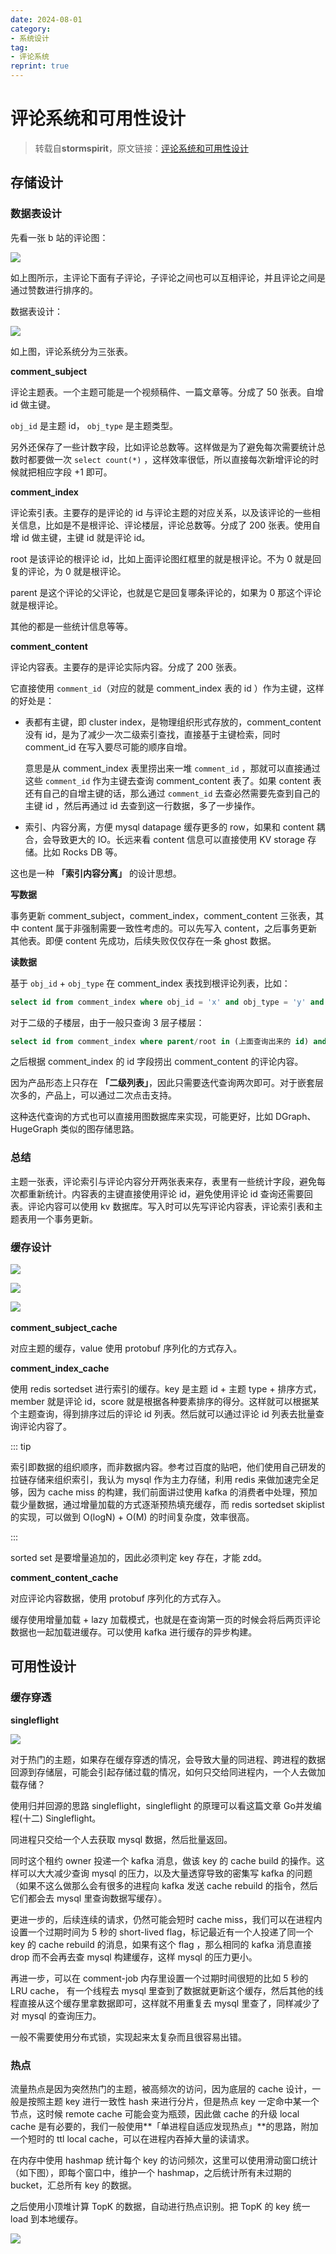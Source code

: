 ```yaml
---
date: 2024-08-01
category: 
- 系统设计
tag: 
- 评论系统
reprint: true
---
```


# 评论系统和可用性设计

<!-- more -->

> 转载自**stormspirit**，原文链接：[评论系统和可用性设计](https://mp.weixin.qq.com/s/N1UdNS4V_5DOLeHi6uzWRQ)

## 存储设计

### 数据表设计

先看一张 b 站的评论图：

![](https://cloud.bytelighting.cn/f/XPjS0/0801_1.png)

如上图所示，主评论下面有子评论，子评论之间也可以互相评论，并且评论之间是通过赞数进行排序的。        

数据表设计：

![](https://cloud.bytelighting.cn/f/xZGFl/0801_2.png)

如上图，评论系统分为三张表。

**comment_subject**

评论主题表。一个主题可能是一个视频稿件、一篇文章等。分成了 50 张表。自增 id 做主键。

`obj_id` 是主题 id， `obj_type` 是主题类型。

另外还保存了一些计数字段，比如评论总数等。这样做是为了避免每次需要统计总数时都要做一次 `select count(*)` ，这样效率很低，所以直接每次新增评论的时候就把相应字段 +1 即可。

**comment_index**

评论索引表。主要存的是评论的 id 与评论主题的对应关系，以及该评论的一些相关信息，比如是不是根评论、评论楼层，评论总数等。分成了 200 张表。使用自增 id 做主键，主键 id 就是评论 id。

root 是该评论的根评论 id，比如上面评论图红框里的就是根评论。不为 0 就是回复的评论，为 0 就是根评论。

parent 是这个评论的父评论，也就是它是回复哪条评论的，如果为 0 那这个评论就是根评论。

其他的都是一些统计信息等等。

**comment_content**

评论内容表。主要存的是评论实际内容。分成了 200 张表。

它直接使用 `comment_id`（对应的就是 comment_index 表的 id ）作为主键，这样的好处是：

- 表都有主键，即 cluster index，是物理组织形式存放的，comment_content 没有 id，是为了减少一次二级索引查找，直接基于主键检索，同时 comment_id 在写入要尽可能的顺序自增。   

  意思是从 comment_index 表里捞出来一堆 `comment_id` ，那就可以直接通过这些 `comment_id` 作为主键去查询 comment_content 表了。如果 content 表还有自己的自增主键的话，那么通过 `comment_id` 去查必然需要先查到自己的主键 id ，然后再通过 id 去查到这一行数据，多了一步操作。
    
- 索引、内容分离，方便 mysql datapage 缓存更多的 row，如果和 content 耦合，会导致更大的 IO。长远来看 content 信息可以直接使用 KV storage 存储。比如 Rocks DB 等。
    

这也是一种 **「索引内容分离」** 的设计思想。

**写数据**

事务更新 comment_subject，comment_index，comment_content 三张表，其中 content 属于非强制需要一致性考虑的。可以先写入 content，之后事务更新其他表。即便 content 先成功，后续失败仅仅存在一条 ghost 数据。

**读数据**

基于 `obj_id` + `obj_type` 在 comment_index 表找到根评论列表，比如：

```sql
select id from comment_index where obj_id = 'x' and obj_type = 'y' and root = 0 ORDER BY floor;
```

对于二级的子楼层，由于一般只查询 3 层子楼层：

```sql
select id from comment_index where parent/root in (上面查询出来的 id) and floor <= 3 order by floor;
```

之后根据 comment_index 的 id 字段捞出 comment_content 的评论内容。

因为产品形态上只存在 **「二级列表」**，因此只需要迭代查询两次即可。对于嵌套层次多的，产品上，可以通过二次点击支持。

这种迭代查询的方式也可以直接用图数据库来实现，可能更好，比如 DGraph、HugeGraph 类似的图存储思路。

### 总结

主题一张表，评论索引与评论内容分开两张表来存，表里有一些统计字段，避免每次都重新统计。内容表的主键直接使用评论 id，避免使用评论 id 查询还需要回表。评论内容可以使用 kv 数据库。写入时可以先写评论内容表，评论索引表和主题表用一个事务更新。

### 缓存设计

![](https://cloud.bytelighting.cn/f/vwkFE/0801_3.png)

![](https://cloud.bytelighting.cn/f/APPIE/0801_4.png)

![](https://cloud.bytelighting.cn/f/yg8T1/0801_5.png)    

**comment_subject_cache**

对应主题的缓存，value 使用 protobuf 序列化的方式存入。

**comment_index_cache**

使用 redis sortedset 进行索引的缓存。key 是主题 id + 主题 type + 排序方式， member 就是评论 id，score 就是根据各种要素排序的得分。这样就可以根据某个主题查询，得到排序过后的评论 id 列表。然后就可以通过评论 id 列表去批量查询评论内容了。

::: tip 

索引即数据的组织顺序，而非数据内容。参考过百度的贴吧，他们使用自己研发的拉链存储来组织索引，我认为 mysql 作为主力存储，利用 redis 来做加速完全足够，因为 cache miss 的构建，我们前面讲过使用 kafka 的消费者中处理，预加载少量数据，通过增量加载的方式逐渐预热填充缓存，而 redis sortedset skiplist 的实现，可以做到 O(logN) + O(M) 的时间复杂度，效率很高。

:::

sorted set 是要增量追加的，因此必须判定 key 存在，才能 zdd。

**comment_content_cache**

对应评论内容数据，使用 protobuf 序列化的方式存入。

缓存使用增量加载 + lazy 加载模式，也就是在查询第一页的时候会将后两页评论数据也一起加载进缓存。可以使用 kafka 进行缓存的异步构建。

## 可用性设计

### 缓存穿透

**singleflight**

![](https://cloud.bytelighting.cn/f/9X8Ur/0801_6.png)

对于热门的主题，如果存在缓存穿透的情况，会导致大量的同进程、跨进程的数据回源到存储层，可能会引起存储过载的情况，如何只交给同进程内，一个人去做加载存储？

使用归并回源的思路 singleflight，singleflight 的原理可以看这篇文章 Go并发编程(十二) Singleflight。

同进程只交给一个人去获取 mysql 数据，然后批量返回。

同时这个租约 owner 投递一个 kafka 消息，做该 key 的 cache build 的操作。这样可以大大减少查询 mysql 的压力，以及大量透穿导致的密集写 kafka 的问题（如果不这么做那么会有很多的进程向 kafka 发送 cache rebuild 的指令，然后它们都会去 mysql 里查询数据写缓存）。

更进一步的，后续连续的请求，仍然可能会短时 cache miss，我们可以在进程内设置一个过期时间为 5 秒的 short-lived flag，标记最近有一个人投递了同一个 key 的 cache rebuild 的消息，如果有这个 flag ，那么相同的 kafka 消息直接 drop 而不会再去查 mysql 构建缓存，这样 mysql 的压力更小。

再进一步，可以在 comment-job 内存里设置一个过期时间很短的比如 5 秒的 LRU cache， 有一个线程去 mysql 里查到了数据就更新这个缓存，然后其他的线程直接从这个缓存里拿数据即可，这样就不用重复去 mysql 里查了，同样减少了对 mysql 的查询压力。

一般不需要使用分布式锁，实现起来太复杂而且很容易出错。

### 热点

流量热点是因为突然热门的主题，被高频次的访问，因为底层的 cache 设计，一般是按照主题 key 进行一致性 hash 来进行分片，但是热点 key 一定命中某一个节点，这时候 remote cache 可能会变为瓶颈，因此做 cache 的升级 local cache 是有必要的，我们一般使用**「单进程自适应发现热点」**的思路，附加一个短时的 ttl local cache，可以在进程内吞掉大量的读请求。

在内存中使用 hashmap 统计每个 key 的访问频次，这里可以使用滑动窗口统计（如下图），即每个窗口中，维护一个 hashmap，之后统计所有未过期的 bucket，汇总所有 key 的数据。

之后使用小顶堆计算 TopK 的数据，自动进行热点识别。把 TopK 的 key 统一 load 到本地缓存。

![](https://cloud.bytelighting.cn/f/w15Ck/0801_7.png)


